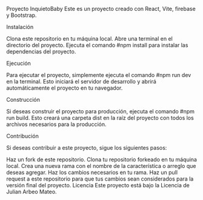 Proyecto InquietoBaby
Este es un proyecto creado con React, Vite, firebase y Bootstrap.

Instalación

Clona este repositorio en tu máquina local.
Abre una terminal en el directorio del proyecto.
Ejecuta el comando #npm install para instalar las dependencias del proyecto.

Ejecución

Para ejecutar el proyecto, simplemente ejecuta el comando #npm run dev en la terminal. Esto iniciará el servidor de desarrollo y abrirá automáticamente el proyecto en tu navegador.

Construcción

Si deseas construir el proyecto para producción, ejecuta el comando #npm run build. Esto creará una carpeta dist en la raíz del proyecto con todos los archivos necesarios para la producción.

Contribución

Si deseas contribuir a este proyecto, sigue los siguientes pasos:

Haz un fork de este repositorio.
Clona tu repositorio forkeado en tu máquina local.
Crea una nueva rama con el nombre de la característica o arreglo que deseas agregar.
Haz los cambios necesarios en tu rama.
Haz un pull request a este repositorio para que tus cambios sean considerados para la versión final del proyecto.
Licencia
Este proyecto está bajo la Licencia de Julian Arbeo Mateo.